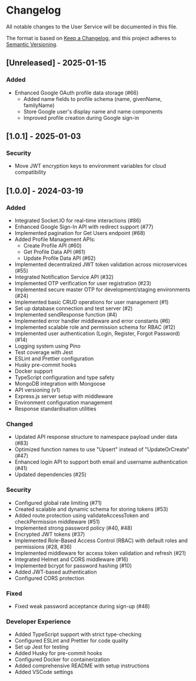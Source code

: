 # Changelog

All notable changes to the User Service will be documented in this file.

The format is based on [Keep a Changelog](https://keepachangelog.com/en/1.1.0/),
and this project adheres to [Semantic Versioning](https://semver.org/spec/v2.0.0.html).

## [Unreleased] - 2025-01-15

### Added

- Enhanced Google OAuth profile data storage (#66)
  - Added name fields to profile schema (name, givenName, familyName)
  - Store Google user's display name and name components
  - Improved profile creation during Google sign-in

## [1.0.1] - 2025-01-03

### Security

- Move JWT encryption keys to environment variables for cloud compatibility

## [1.0.0] - 2024-03-19

### Added

- Integrated Socket.IO for real-time interactions (#86)
- Enhanced Google Sign-In API with redirect support (#77)
- Implemented pagination for Get Users endpoint (#68)
- Added Profile Management APIs:
  - Create Profile API (#60)
  - Get Profile Data API (#61)
  - Update Profile Data API (#62)
- Implemented decentralized JWT token validation across microservices (#55)
- Integrated Notification Service API (#32)
- Implemented OTP verification for user registration (#23)
- Implemented secure master OTP for development/staging environments (#24)
- Implemented basic CRUD operations for user management (#1)
- Set up database connection and test server (#2)
- Implemented sendResponse function (#4)
- Implemented error handler middleware and error constants (#6)
- Implemented scalable role and permission schema for RBAC (#12)
- Implemented user authentication (Login, Register, Forgot Password) (#14)
- Logging system using Pino
- Test coverage with Jest
- ESLint and Prettier configuration
- Husky pre-commit hooks
- Docker support
- TypeScript configuration and type safety
- MongoDB integration with Mongoose
- API versioning (v1)
- Express.js server setup with middleware
- Environment configuration management
- Response standardisation utilities

### Changed

- Updated API response structure to namespace payload under data (#83)
- Optimized function names to use "Upsert" instead of "UpdateOrCreate" (#47)
- Enhanced login API to support both email and username authentication (#41)
- Updated dependencies (#25)

### Security

- Configured global rate limiting (#71)
- Created scalable and dynamic schema for storing tokens (#53)
- Added route protection using validateAccessToken and checkPermission middleware (#51)
- Implemented strong password policy (#40, #48)
- Encrypted JWT tokens (#37)
- Implemented Role-Based Access Control (RBAC) with default roles and permissions (#28, #36)
- Implemented middleware for access token validation and refresh (#21)
- Integrated Helmet and CORS middleware (#16)
- Implemented bcrypt for password hashing (#10)
- Added JWT-based authentication
- Configured CORS protection

### Fixed

- Fixed weak password acceptance during sign-up (#48)

### Developer Experience

- Added TypeScript support with strict type-checking
- Configured ESLint and Prettier for code quality
- Set up Jest for testing
- Added Husky for pre-commit hooks
- Configured Docker for containerization
- Added comprehensive README with setup instructions
- Added VSCode settings
